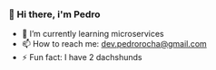 ### 👋 Hi there, i'm Pedro  

- 🌱 I’m currently learning microservices
- 📫 How to reach me: dev.pedrorocha@gmail.com
- ⚡ Fun fact: I have 2 dachshunds  
